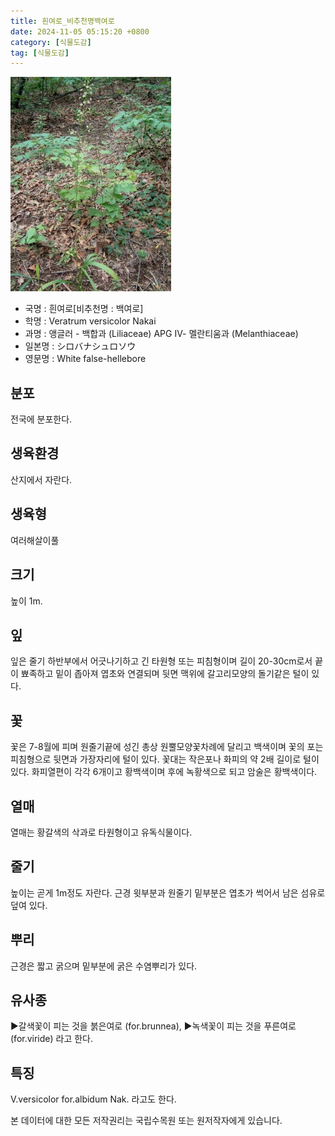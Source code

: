 ```yaml
---
title: 흰여로_비추천명백여로
date: 2024-11-05 05:15:20 +0800
category: [식물도감]
tag: [식물도감]
---
```




![흰여로[비추천명 : 백여로]](/assets/img/fileUpload/plants/basic/Liliaceae/Veratrum/6135/1_th2.JPG)
- 국명 : 흰여로[비추천명 : 백여로]
- 학명 : Veratrum versicolor Nakai
- 과명 : 앵글러 - 백합과 (Liliaceae) APG Ⅳ- 멜란티움과 (Melanthiaceae)
- 일본명 : シロバナシュロソウ
- 영문명 : White false-hellebore


## 분포
전국에 분포한다.
## 생육환경
산지에서 자란다.
## 생육형
여러해살이풀
## 크기
높이 1m.
## 잎
잎은 줄기 하반부에서 어긋나기하고 긴 타원형 또는 피침형이며 길이 20-30cm로서 끝이 뾰족하고 밑이 좁아져 엽초와 연결되며 뒷면 맥위에 갈고리모양의 돌기같은 털이 있다.
## 꽃
꽃은 7-8월에 피며 원줄기끝에 성긴 총상 원뿔모양꽃차례에 달리고 백색이며 꽃의 포는 피침형으로 뒷면과 가장자리에 털이 있다. 꽃대는 작은포나 화피의 약 2배 길이로 털이 있다. 화피열편이 각각 6개이고 황백색이며 후에 녹황색으로 되고 암술은 황백색이다.
## 열매
열매는 황갈색의 삭과로 타원형이고 유독식물이다.
## 줄기
높이는 곧게 1m정도 자란다. 근경 윗부분과 원줄기 밑부분은 엽초가 썩어서 남은 섬유로 덮여 있다.
## 뿌리
근경은 짧고 굵으며 밑부분에 굵은 수염뿌리가 있다.
## 유사종
▶갈색꽃이 피는 것을 붉은여로 (for.brunnea), 
▶녹색꽃이 피는 것을 푸른여로 (for.viride) 라고 한다.
## 특징
V.versicolor for.albidum Nak. 라고도 한다.






본 데이터에 대한 모든 저작권리는 국립수목원 또는 원저작자에게 있습니다.
